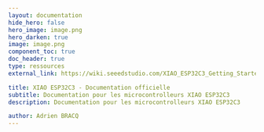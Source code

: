 ```yaml
---
layout: documentation
hide_hero: false
hero_image: image.png
hero_darken: true
image: image.png
component_toc: true
doc_header: true
type: ressources
external_link: https://wiki.seeedstudio.com/XIAO_ESP32C3_Getting_Started/

title: XIAO ESP32C3 - Documentation officielle
subtitle: Documentation pour les microcontrolleurs XIAO ESP32C3
description: Documentation pour les microcontrolleurs XIAO ESP32C3

author: Adrien BRACQ
---
```

